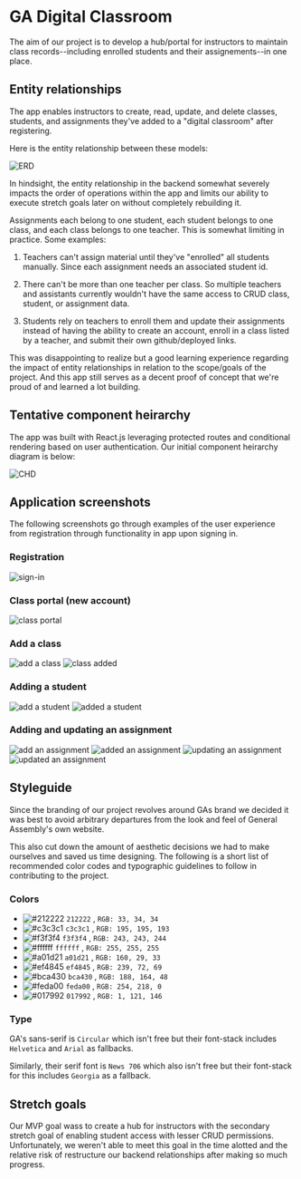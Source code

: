 # GA Digital Classroom

The aim of our project is to develop a hub/portal for instructors to maintain class records--including enrolled students and their assignements--in one place.

## Entity relationships

The app enables instructors to create, read, update, and delete classes, students, and assignments they've added to a "digital classroom" after registering.

Here is the entity relationship between these models:

![ERD](/readmeAssets/teacherHub_erd.png)

In hindsight, the entity relationship in the backend somewhat severely impacts the order of operations within the app and limits our ability to execute stretch goals later on without completely rebuilding it.

Assignments each belong to one student, each student belongs to one class, and each class belongs to one teacher. This is somewhat limiting in practice. Some examples:

1. Teachers can't assign material until they've "enrolled" all students manually. Since each assignment needs an associated student id.

2. There can't be more than one teacher per class. So multiple teachers and assistants currently wouldn't have the same access to CRUD class, student, or assignment data.

3. Students rely on teachers to enroll them and update their assignments instead of having the ability to create an account, enroll in a class listed by a teacher, and submit their own github/deployed links.

This was disappointing to realize but a good learning experience regarding the impact of entity relationships in relation to the scope/goals of the project. And this app still serves as a decent proof of concept that we're proud of and learned a lot building. 


## Tentative component heirarchy

The app was built with React.js leveraging protected routes and conditional rendering based on user authentication. Our initial component heirarchy diagram is below:

![CHD](/readmeAssets/teacherHubCHD.png)

## Application screenshots

The following screenshots go through examples of the user experience from registration through functionality in app upon signing in.

### Registration
![sign-in](/readmeAssets/final/GA_register.png)

### Class portal (new account)
![class portal](/readmeAssets/final/GA_PortalNoClasses.png)

### Add a class
![add a class](/readmeAssets/final/GA_addClass.png)
![class added](/readmeAssets/final/GA_PortalInit.png)

### Adding a student
![add a student](/readmeAssets/final/GA_addStudent.png)
![added a student](/readmeAssets/final/GA_addedStudent.png)

### Adding and updating an assignment
![add an assignment](/readmeAssets/final/GA_addAssignment.png)
![added an assignment](/readmeAssets/final/GA_addedAssignment.png)
![updating an assignment](/readmeAssets/final/GA_updateAssignment.png)
![updated an assignment](/readmeAssets/final/GA_afterUpdate.png)


## Styleguide

Since the branding of our project revolves around GAs brand we decided it was best to avoid arbitrary departures from the look and feel of General Assembly's own website. 

This also cut down the amount of aesthetic decisions we had to make ourselves and saved us time designing. The following is a short list of recommended color codes and typographic guidelines to follow in contributing to the project. 

### Colors

- ![#212222](https://placehold.co/15x15/212222/212222.png) `212222` , `RGB: 33, 34, 34`
- ![#c3c3c1](https://placehold.co/15x15/c3c3c1/c3c3c1.png) `c3c3c1` , `RGB: 195, 195, 193`
- ![#f3f3f4](https://placehold.co/15x15/f3f3f4/f3f3f4.png) `f3f3f4` , `RGB: 243, 243, 244`
- ![#ffffff](https://placehold.co/15x15/ffffff/ffffff.png) `ffffff` , `RGB: 255, 255, 255`
- ![#a01d21](https://placehold.co/15x15/a01d21/a01d21.png) `a01d21` , `RGB: 160, 29, 33`
- ![#ef4845](https://placehold.co/15x15/ef4845/ef4845.png) `ef4845` , `RGB: 239, 72, 69`
- ![#bca430](https://placehold.co/15x15/bca430/bca430.png) `bca430` , `RGB: 188, 164, 48`
- ![#feda00](https://placehold.co/15x15/feda00/feda00.png) `feda00` , `RGB: 254, 218, 0`
- ![#017992](https://placehold.co/15x15/017992/017992.png) `017992` , `RGB: 1, 121, 146`

### Type

GA's sans-serif is `Circular` which isn't free but their font-stack includes `Helvetica` and `Arial` as fallbacks.

Similarly, their serif font is `News 706` which also isn't free but their font-stack for this includes `Georgia` as a fallback.

## Stretch goals

Our MVP goal wass to create a hub for instructors with the secondary stretch goal of enabling student access with lesser CRUD permissions. Unfortunately, we weren't able to meet this goal in the time alotted and the relative risk of restructure our backend relationships after making so much progress.